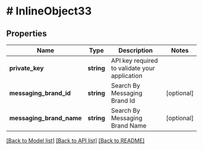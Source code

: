 # # InlineObject33

## Properties

Name | Type | Description | Notes
------------ | ------------- | ------------- | -------------
**private_key** | **string** | API key required to validate your application |
**messaging_brand_id** | **string** | Search By Messaging  Brand Id | [optional]
**messaging_brand_name** | **string** | Search By Messaging Brand Name | [optional]

[[Back to Model list]](../../README.md#models) [[Back to API list]](../../README.md#endpoints) [[Back to README]](../../README.md)
